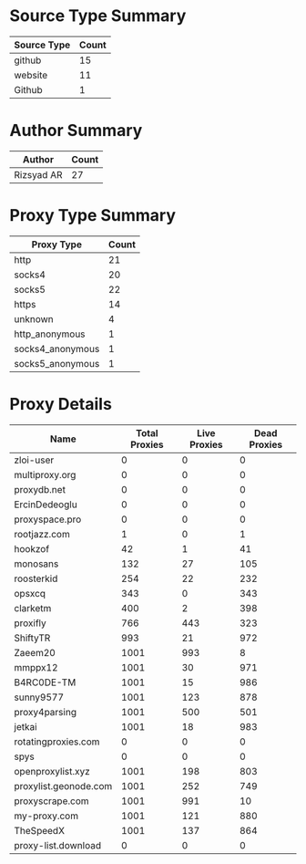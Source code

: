 # Source Type Summary

| Source Type | Count |
|-------------|-------|
| github | 15 |
| website | 11 |
| Github | 1 |


# Author Summary

| Author | Count |
|--------|-------|
| Rizsyad AR | 27 |


# Proxy Type Summary

| Proxy Type | Count |
|------------|-------|
| http | 21 |
| socks4 | 20 |
| socks5 | 22 |
| https | 14 |
| unknown | 4 |
| http_anonymous | 1 |
| socks4_anonymous | 1 |
| socks5_anonymous | 1 |


# Proxy Details

| Name | Total Proxies | Live Proxies | Dead Proxies |
|------|---------------|--------------|---------------|
| zloi-user | 0 | 0 | 0 |
| multiproxy.org | 0 | 0 | 0 |
| proxydb.net | 0 | 0 | 0 |
| ErcinDedeoglu | 0 | 0 | 0 |
| proxyspace.pro | 0 | 0 | 0 |
| rootjazz.com | 1 | 0 | 1 |
| hookzof | 42 | 1 | 41 |
| monosans | 132 | 27 | 105 |
| roosterkid | 254 | 22 | 232 |
| opsxcq | 343 | 0 | 343 |
| clarketm | 400 | 2 | 398 |
| proxifly | 766 | 443 | 323 |
| ShiftyTR | 993 | 21 | 972 |
| Zaeem20 | 1001 | 993 | 8 |
| mmppx12 | 1001 | 30 | 971 |
| B4RC0DE-TM | 1001 | 15 | 986 |
| sunny9577 | 1001 | 123 | 878 |
| proxy4parsing | 1001 | 500 | 501 |
| jetkai | 1001 | 18 | 983 |
| rotatingproxies.com | 0 | 0 | 0 |
| spys | 0 | 0 | 0 |
| openproxylist.xyz | 1001 | 198 | 803 |
| proxylist.geonode.com | 1001 | 252 | 749 |
| proxyscrape.com | 1001 | 991 | 10 |
| my-proxy.com | 1001 | 121 | 880 |
| TheSpeedX | 1001 | 137 | 864 |
| proxy-list.download | 0 | 0 | 0 |
